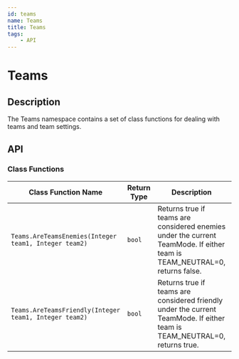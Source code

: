 ```yaml
---
id: teams
name: Teams
title: Teams
tags:
    - API
---
```


# Teams

## Description

The Teams namespace contains a set of class functions for dealing with teams and team settings.

## API

### Class Functions

| Class Function Name | Return Type | Description | Tags |
| -------------- | ----------- | ----------- | ---- |
| `Teams.AreTeamsEnemies(Integer team1, Integer team2)` | `bool` | Returns true if teams are considered enemies under the current TeamMode. If either team is TEAM_NEUTRAL=0, returns false. | None |
| `Teams.AreTeamsFriendly(Integer team1, Integer team2)` | `bool` | Returns true if teams are considered friendly under the current TeamMode. If either team is TEAM_NEUTRAL=0, returns true. | None |
